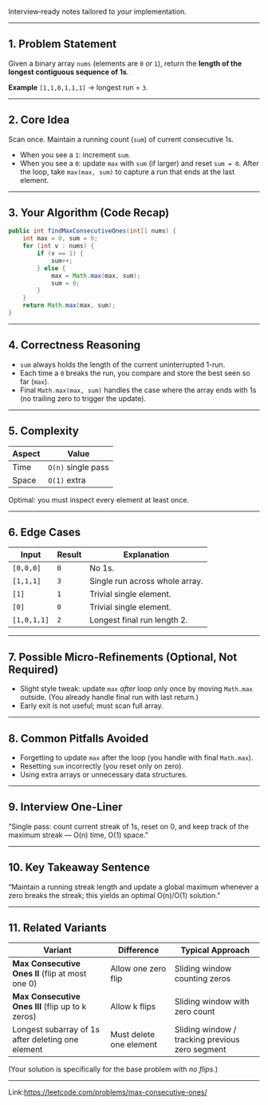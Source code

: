 Interview‑ready notes tailored to *your* implementation.

---

## 1. Problem Statement

Given a binary array `nums` (elements are `0` or `1`), return the **length of the longest contiguous sequence of 1s**.

**Example**
`[1,1,0,1,1,1]` → longest run = `3`.

---

## 2. Core Idea

Scan once. Maintain a running count (`sum`) of current consecutive 1s.

* When you see a `1`: increment `sum`.
* When you see a `0`: update `max` with `sum` (if larger) and reset `sum = 0`.
  After the loop, take `max(max, sum)` to capture a run that ends at the last element.

---

## 3. Your Algorithm (Code Recap)

```java
public int findMaxConsecutiveOnes(int[] nums) {
    int max = 0, sum = 0;
    for (int v : nums) {
        if (v == 1) {
            sum++;
        } else {
            max = Math.max(max, sum);
            sum = 0;
        }
    }
    return Math.max(max, sum);
}
```

---

## 4. Correctness Reasoning

* `sum` always holds the length of the current uninterrupted 1-run.
* Each time a `0` breaks the run, you compare and store the best seen so far (`max`).
* Final `Math.max(max, sum)` handles the case where the array ends with 1s (no trailing zero to trigger the update).

---

## 5. Complexity

| Aspect | Value              |
| ------ | ------------------ |
| Time   | `O(n)` single pass |
| Space  | `O(1)` extra       |

Optimal: you must inspect every element at least once.

---

## 6. Edge Cases

| Input       | Result | Explanation                    |
| ----------- | ------ | ------------------------------ |
| `[0,0,0]`   | `0`    | No 1s.                         |
| `[1,1,1]`   | `3`    | Single run across whole array. |
| `[1]`       | `1`    | Trivial single element.        |
| `[0]`       | `0`    | Trivial single element.        |
| `[1,0,1,1]` | `2`    | Longest final run length 2.    |

---

## 7. Possible Micro-Refinements (Optional, Not Required)

* Slight style tweak: update `max` *after* loop only once by moving `Math.max` outside. (You already handle final run with last return.)
* Early exit is not useful; must scan full array.

---

## 8. Common Pitfalls Avoided

* Forgetting to update `max` after the loop (you handle with final `Math.max`).
* Resetting `sum` incorrectly (you reset only on zero).
* Using extra arrays or unnecessary data structures.

---

## 9. Interview One-Liner

“Single pass: count current streak of 1s, reset on 0, and keep track of the maximum streak — O(n) time, O(1) space.”

---

## 10. Key Takeaway Sentence

“Maintain a running streak length and update a global maximum whenever a zero breaks the streak; this yields an optimal O(n)/O(1) solution.”

---

## 11. Related Variants

| Variant                                           | Difference              | Typical Approach                                |
| ------------------------------------------------- | ----------------------- | ----------------------------------------------- |
| **Max Consecutive Ones II** (flip at most one 0)  | Allow one zero flip     | Sliding window counting zeros                   |
| **Max Consecutive Ones III** (flip up to k zeros) | Allow k flips           | Sliding window with zero count                  |
| Longest subarray of 1s after deleting one element | Must delete one element | Sliding window / tracking previous zero segment |

(Your solution is specifically for the base problem with *no flips*.)

---

Link:https://leetcode.com/problems/max-consecutive-ones/

